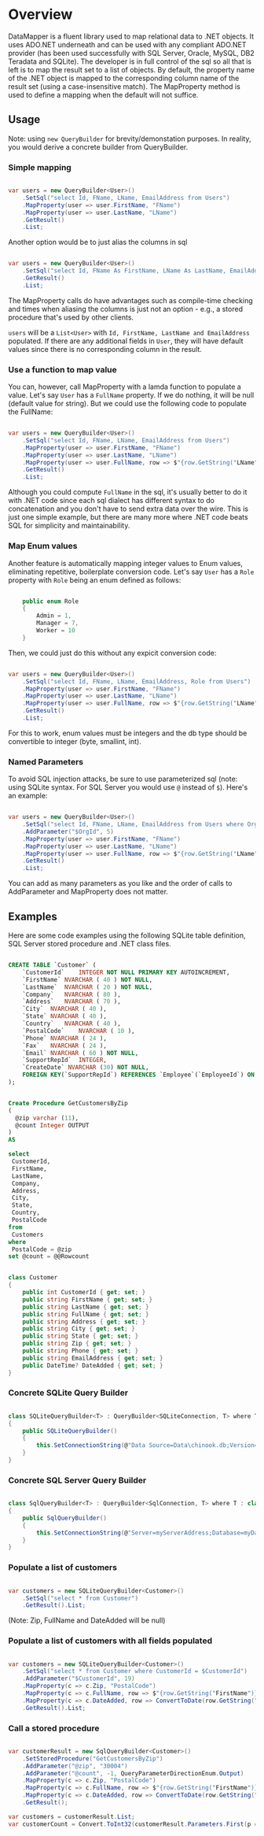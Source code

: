 # Overview

DataMapper is a fluent library used to map relational data to .NET objects. It uses ADO.NET underneath and can be used with any compliant ADO.NET provider (has been used successfully with SQL Server, Oracle, MySQL, DB2 Teradata and SQLite). The developer is in full control of the sql so all that is left is to map the result set to a list of objects. By default, the property name of the .NET object is mapped to the corresponding column name of the result set (using a case-insensitive match). The MapProperty method is used to define a mapping when the default will not suffice.

## Usage

Note: using ```new QueryBuilder``` for brevity/demonstation purposes. In reality, you would derive a concrete builder from QueryBuilder.

### Simple mapping

```csharp

var users = new QueryBuilder<User>()
    .SetSql("select Id, FName, LName, EmailAddress from Users")
    .MapProperty(user => user.FirstName, "FName")
    .MapProperty(user => user.LastName, "LName")
    .GetResult()
    .List;

```

Another option would be to just alias the columns in sql

```csharp

var users = new QueryBuilder<User>()
    .SetSql("select Id, FName As FirstName, LName As LastName, EmailAddress from Users")
    .GetResult()
    .List;

```

The MapProperty calls do have advantages such as compile-time checking and times when aliasing the columns is just not an option - e.g., a stored procedure that's used by other clients.

```users``` will be a ```List<User>``` with ```Id, FirstName, LastName and EmailAddress``` populated. If there are any additional fields in ```User```, they will have default values since there is no corresponding column in the result. 

### Use a function to map value

You can, however, call MapProperty with a lamda function to populate a value. Let's say ```User``` has a ```FullName``` property. If we do nothing, it will be null (default value for string). But we could use the following code to populate the FullName:

```csharp

var users = new QueryBuilder<User>()
    .SetSql("select Id, FName, LName, EmailAddress from Users")
    .MapProperty(user => user.FirstName, "FName")
    .MapProperty(user => user.LastName, "LName")
    .MapProperty(user => user.FullName, row => $"{row.GetString("LName")}, {row.GetString("FName")})
    .GetResult()
    .List;

```

Although you could compute ```FullName``` in the sql, it's usually better to do it with .NET code since each sql dialect has different syntax to do concatenation and you don't have to send extra data over the wire. This is just one simple example, but there are many more where .NET code beats SQL for simplicity and maintainability.

### Map Enum values

Another feature is automatically mapping integer values to Enum values, eliminating repetitive, boilerplate conversion code. Let's say ```User``` has a ```Role``` property with ```Role``` being an enum defined as follows:

```csharp

    public enum Role
    {
        Admin = 1,
        Manager = 7,
        Worker = 10
    }

```

Then, we could just do this without any expicit conversion code:

```csharp

var users = new QueryBuilder<User>()
    .SetSql("select Id, FName, LName, EmailAddress, Role from Users")
    .MapProperty(user => user.FirstName, "FName")
    .MapProperty(user => user.LastName, "LName")
    .MapProperty(user => user.FullName, row => $"{row.GetString("LName")}, {row.GetString("FName")})
    .GetResult()
    .List;

```

For this to work, enum values must be integers and the db type should be convertible to integer (byte, smallint, int).

### Named Parameters

To avoid SQL injection attacks, be sure to use parameterized sql (note: using SQLite syntax. For SQL Server you would use ```@``` instead of ```$```). Here's an example:

```csharp

var users = new QueryBuilder<User>()
    .SetSql("select Id, FName, LName, EmailAddress from Users where OrgId = $OrgId")
    .AddParameter("$OrgId", 5)
    .MapProperty(user => user.FirstName, "FName")
    .MapProperty(user => user.LastName, "LName")
    .MapProperty(user => user.FullName, row => $"{row.GetString("LName")}, {row.GetString("FName")})
    .GetResult()
    .List;

```

You can add as many parameters as you like and the order of calls to AddParameter and MapProperty does not matter.

## Examples

Here are some code examples using the following SQLite table definition, SQL Server stored procedure and .NET class files.

```sql

CREATE TABLE `Customer` (
    `CustomerId`    INTEGER NOT NULL PRIMARY KEY AUTOINCREMENT,
    `FirstName` NVARCHAR ( 40 ) NOT NULL,
    `LastName`  NVARCHAR ( 20 ) NOT NULL,
    `Company`   NVARCHAR ( 80 ),
    `Address`   NVARCHAR ( 70 ),
    `City`  NVARCHAR ( 40 ),
    `State` NVARCHAR ( 40 ),
    `Country`   NVARCHAR ( 40 ),
    `PostalCode`    NVARCHAR ( 10 ),
    `Phone` NVARCHAR ( 24 ),
    `Fax`   NVARCHAR ( 24 ),
    `Email` NVARCHAR ( 60 ) NOT NULL,
    `SupportRepId`  INTEGER,
    `CreateDate` NVARCHAR (30) NOT NULL,
    FOREIGN KEY(`SupportRepId`) REFERENCES `Employee`(`EmployeeId`) ON DELETE NO ACTION ON UPDATE NO ACTION
);

```

```sql

Create Procedure GetCustomersByZip
(
  @zip varchar (11),
  @count Integer OUTPUT
)
AS

select
 CustomerId,
 FirstName,
 LastName,
 Company,
 Address,
 City,
 State,
 Country,
 PostalCode
from
 Customers
where
 PostalCode = @zip
set @count = @@Rowcount

```

```csharp

class Customer
{
    public int CustomerId { get; set; }
    public string FirstName { get; set; }
    public string LastName { get; set; }
    public string FullName { get; set; }
    public string Address { get; set; }
    public string City { get; set; }
    public string State { get; set; }
    public string Zip { get; set; }
    public string Phone { get; set; }
    public string EmailAddress { get; set; }
    public DateTime? DateAdded { get; set; }
}

```

### Concrete SQLite Query Builder

```csharp

class SQLiteQueryBuilder<T> : QueryBuilder<SQLiteConnection, T> where T : class, new()
{
    public SQLiteQueryBuilder()
    {
        this.SetConnectionString(@"Data Source=Data\chinook.db;Version=3;");
    }
}

```

### Concrete SQL Server Query Builder

```csharp

class SqlQueryBuilder<T> : QueryBuilder<SqlConnection, T> where T : class, new()
{
    public SqlQueryBuilder()
    {
        this.SetConnectionString(@"Server=myServerAddress;Database=myDataBase;Trusted_Connection=True;");
    }
}

```

### Populate a list of customers

```csharp

var customers = new SQLiteQueryBuilder<Customer>()
    .SetSql("select * from Customer")
    .GetResult().List;

```

(Note: Zip, FullName and DateAdded will be null)

### Populate a list of customers with all fields populated

```csharp

var customers = new SQLiteQueryBuilder<Customer>()
    .SetSql("select * from Customer where CustomerId = $CustomerId")
    .AddParameter("$CustomerId", 19)
    .MapProperty(c => c.Zip, "PostalCode")
    .MapProperty(c => c.FullName, row => $"{row.GetString("FirstName")} {row.GetString("LastName")}")
    .MapProperty(c => c.DateAdded, row => ConvertToDate(row.GetString("CreateDate")))
    .GetResult().List;

```

### Call a stored procedure

```csharp

var customerResult = new SqlQueryBuilder<Customer>()
    .SetStoredProcedure("GetCustomersByZip")
    .AddParameter("@zip", "30004")
    .AddParameter("@count", -1, QueryParameterDirectionEnum.Output)
    .MapProperty(c => c.Zip, "PostalCode")
    .MapProperty(c => c.FullName, row => $"{row.GetString("FirstName")} {row.GetString("LastName")}")
    .MapProperty(c => c.DateAdded, row => ConvertToDate(row.GetString("CreateDate")))
    .GetResult();

var customers = customerResult.List;
var customerCount = Convert.ToInt32(customerResult.Parameters.First(p => p.Name == "@count").Value);

```





